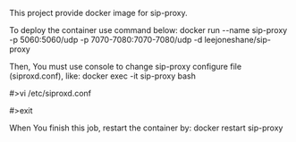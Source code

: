 This project provide docker image for sip-proxy.

To deploy the container use command below:
docker run --name sip-proxy -p 5060:5060/udp -p 7070-7080:7070-7080/udp -d leejoneshane/sip-proxy

Then, You must use console to change sip-proxy configure file (siproxd.conf), like:
docker exec -it sip-proxy bash

\#>vi /etc/siproxd.conf

\#>exit

When You finish this job, restart the container by:
docker restart sip-proxy
